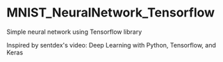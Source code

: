 # MNIST_NeuralNetwork_Tensorflow
Simple neural network using Tensorflow library

Inspired by sentdex's video: Deep Learning with Python, Tensorflow, and Keras
